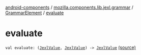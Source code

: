 [android-components](../../index.md) / [mozilla.components.lib.jexl.grammar](../index.md) / [GrammarElement](index.md) / [evaluate](./evaluate.md)

# evaluate

`val evaluate: (`[`JexlValue`](../../mozilla.components.lib.jexl.value/-jexl-value/index.md)`, `[`JexlValue`](../../mozilla.components.lib.jexl.value/-jexl-value/index.md)`) -> `[`JexlValue`](../../mozilla.components.lib.jexl.value/-jexl-value/index.md) [(source)](https://github.com/mozilla-mobile/android-components/blob/master/components/lib/jexl/src/main/java/mozilla/components/lib/jexl/grammar/Grammar.kt#L139)